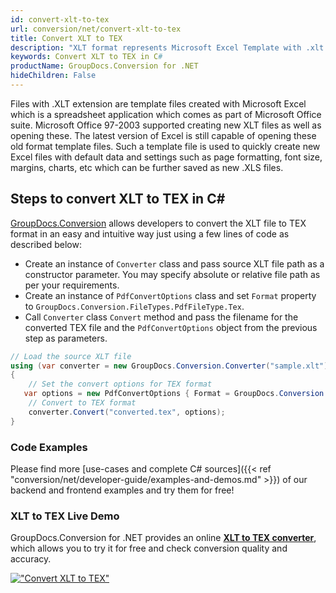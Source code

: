 ```yaml
---
id: convert-xlt-to-tex
url: conversion/net/convert-xlt-to-tex
title: Convert XLT to TEX
description: "XLT format represents Microsoft Excel Template with .xlt extension. Learn how to convert XLT to TEX file programmatically in C# language using GroupDocs.Conversion for .NET library."
keywords: Convert XLT to TEX in C#
productName: GroupDocs.Conversion for .NET
hideChildren: False
---
```


Files with .XLT extension are template files created with Microsoft Excel which is a spreadsheet application which comes as part of Microsoft Office suite. Microsoft Office 97-2003 supported creating new XLT files as well as opening these. The latest version of Excel is still capable of opening these old format template files. Such a template file is used to quickly create new Excel files with default data and settings such as page formatting, font size, margins, charts, etc which can be further saved as new .XLS files.

## Steps to convert XLT to TEX in C#

[GroupDocs.Conversion](https://products.groupdocs.com/conversion/net) allows developers to convert the XLT file to TEX format in an easy and intuitive way just using a few lines of code as described below:

* Create an instance of `Converter` class and pass source XLT file path as a constructor parameter. You may specify absolute or relative file path as per your requirements. 
* Create an instance of `PdfConvertOptions` class and set `Format` property to `GroupDocs.Conversion.FileTypes.PdfFileType.Tex`.
* Call `Converter` class `Convert` method and pass the filename for the converted TEX file and the `PdfConvertOptions` object from the previous step as parameters.

```csharp
// Load the source XLT file
using (var converter = new GroupDocs.Conversion.Converter("sample.xlt"))
{
    // Set the convert options for TEX format
   var options = new PdfConvertOptions { Format = GroupDocs.Conversion.FileTypes.PdfFileType.Tex };
    // Convert to TEX format
    converter.Convert("converted.tex", options);
}
```

### Code Examples

Please find more [use-cases and complete C# sources]({{< ref "conversion/net/developer-guide/examples-and-demos.md" >}}) of our backend and frontend examples and try them for free!

### XLT to TEX Live Demo

GroupDocs.Conversion for .NET provides an online [**XLT to TEX converter**](https://products.groupdocs.app/conversion/xlt-to-tex), which allows you to try it for free and check conversion quality and accuracy.

[!["Convert XLT to TEX"](conversion/net/images/convert-to-tex/convert-xlt-to-tex.png)](https://products.groupdocs.app/conversion/xlt-to-tex)